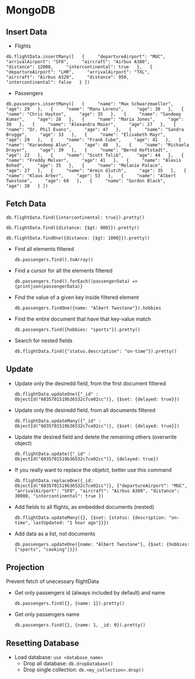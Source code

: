 # MongoDB

## Insert Data
- Flights
```
db.flightData.insertMany([   {     "departureAirport": "MUC",     "arrivalAirport": "SFO",     "aircraft": "Airbus A380",     "distance": 12000,     "intercontinental": true   },   {     "departureAirport": "LHR",     "arrivalAirport": "TXL",     "aircraft": "Airbus A320",     "distance": 950,     "intercontinental": false   } ])
```
- Passengers
```
db.passengers.insertMany([   {     "name": "Max Schwarzmueller",     "age": 29   },   {     "name": "Manu Lorenz",     "age": 30   },   {     "name": "Chris Hayton",     "age": 35   },   {     "name": "Sandeep Kumar",     "age": 28   },   {     "name": "Maria Jones",     "age": 30   },   {     "name": "Alexandra Maier",     "age": 27   },   {     "name": "Dr. Phil Evans",     "age": 47   },   {     "name": "Sandra Brugge",     "age": 33   },   {     "name": "Elisabeth Mayr",     "age": 29   },   {     "name": "Frank Cube",     "age": 41   },   {     "name": "Karandeep Alun",     "age": 48   },   {     "name": "Michaela Drayer",     "age": 39   },   {     "name": "Bernd Hoftstadt",     "age": 22   },   {     "name": "Scott Tolib",     "age": 44   },   {     "name": "Freddy Melver",     "age": 41   },   {     "name": "Alexis Bohed",     "age": 35   },   {     "name": "Melanie Palace",     "age": 27   },   {     "name": "Armin Glutch",     "age": 35   },   {     "name": "Klaus Arber",     "age": 53   },   {     "name": "Albert Twostone",     "age": 68   },   {     "name": "Gordon Black",     "age": 38   } ])
```


## Fetch Data
```
db.flightData.find({intercontinental: true}).pretty()
```
```
db.flightData.find({distance: {$gt: 900}}).pretty()
```
```
db.flightData.findOne({distance: {$gt: 1000}}).pretty()
```
- Find all elements filtered 
  ```
  db.passengers.find().toArray()
  ```
- Find a cursor for all the elements filtered
  ```
  db.passengers.find().forEach((passengerData) => {printjson(passengerData)}
  ```
- Find the value of a given key inside filtered element
  ```
  db.passengers.findOne({name: "Albert Twostone"}).hobbies
  ```
- Find the entire document that have that key-value match
  ```
  db.passengers.find({hobbies: "sports"}).pretty() 
  ```
- Search for nested fields 
  ```
  db.flightData.find({"status.description": "on-time"}).pretty()
  ```


## Update
- Update only the desiredd field, from the first document filtered
  ```
  db.flightData.updateOne({"_id" : ObjectId("6035701519b36532c7ce02cc")}, {$set: {delayed: true}})
  ```
- Update only the desiredd field, from all documents filtered
  ```
  db.flightData.updateMany({"_id" : ObjectId("6035701519b36532c7ce02cc")}, {$set: {delayed: true}})
  ```
- Update the desired field and delete the remaining others (overwrite object)
  ```
  db.flightData.update({"_id" : ObjectId("6035701519b36532c7ce02cc")}, {delayed: true})
  ```
- If you really want to replace the objetct, better use this command
  ```
  db.flightData.replaceOne({_id: ObjectId("6035701519b36532c7ce02cc")}, {"departureAirport": "MUC", "arrivalAirport": "SFO", "aircraft": "Airbus A380", "distance": 30000, "intercontinental": true })
  ```
- Add fields to all flights, as embedded documents (nested)
  ```
  db.flightData.updateMany({}, {$set: {status: {description: "on-time", lastUpdated: "1 hour ago"}}})
  ```
- Add data as a list, not documents
  ```
  db.passengers.updateOne({name: "Albert Twostone"}, {$set: {hobbies: ["sports", "cooking"]}})
  ```



## Projection
Prevent fetch of unecessary flightData
- Get only passengers id (always included by default) and name 
  ```
  db.passengers.find({}, {name: 1}).pretty()
  ```
- Get only passengers name
  ```
  db.passengers.find({}, {name: 1, _id: 0}).pretty()
  ```
  
 ## Resetting Database
- Load database: ```use <database_name>``` 
  - Drop all database: ```db.dropDatabase()```
  - Drop single collection: ```db.<my_collection>.drop()```

 
